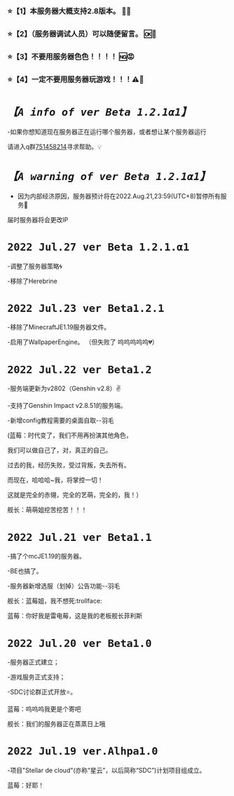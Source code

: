 ### :star:【1】本服务器大概支持2.8版本。 :custard::sparkling_heart:

### :star:【2】（服务器调试人员）可以随便留言。 :ok::star2:

### :star:【3】不要用服务器色色！！！！ :ng::rage:

### :star:【4】一定不要用服务器玩游戏！！！:warning::imp:


# *`【A info of ver Beta 1.2.1α1】`*
-如果你想知道现在服务器正在运行哪个服务器，或者想让某个服务器运行

请进入q群[751458214](https://jq.qq.com/?_wv=1027&k=zPF4I7rZ)寻求帮助。:bulb:
# *`【A warning of ver Beta 1.2.1α1】`*
- 因为内部经济原因，服务器预计将在2022.Aug.21,23:59(UTC+8)暂停所有服务:key:

届时服务器将会更改IP

`2022 Jul.27 ver Beta 1.2.1.α1` 
==
-调整了服务器策略:cyclone:

-移除了Herebrine

`2022 Jul.23 ver Beta1.2.1`
==

-移除了MinecraftJE1.19服务器文件。

-启用了WallpaperEngine。
（但失败了 呜呜呜呜呜:broken_heart:）

`2022 Jul.22 ver Beta1.2`
==

-服务端更新为v2802（Genshin v2.8）:v:

-支持了Genshin Impact v2.8.51的服务端。

-新增config教程需要的桌面自取--羽毛

(蓝莓：时代变了，我们不用再扮演其他角色，

我们可以做自己了，对，真正的自己。

过去的我，经历失败，受过背叛，失去所有。

而现在，哈哈哈~我，将掌控一切！

这就是完全的赤翎，完全的艺萌，完全的，我！）

舰长：萌萌姐挖苦挖苦！！！

`2022 Jul.21 ver Beta1.1`
==

-搞了个mcJE1.19的服务器。

-BE也搞了。

-服务器新增选服（划掉）公告功能--羽毛

舰长：蓝莓姐，我不想死:trollface:

蓝莓：你好我是雷电莓，这是我的老板舰长菲利斯

`2022 Jul.20 ver Beta1.0`
==
-服务器正式建立；

-游戏服务正式支持；

-SDC讨论群正式开放:star:。

蓝莓：呜呜呜我更是个寄吧

舰长：我们的服务器正在蒸蒸日上哦

`2022 Jul.19 ver.Alhpa1.0`
==

-项目"Stellar de cloud"(亦称“星云”，以后简称“SDC”)计划项目组成立。

蓝莓：好耶！
